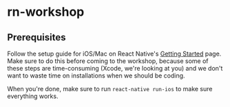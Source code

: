 # rn-workshop

## Prerequisites

Follow the setup guide for iOS/Mac on React Native's [Getting Started](https://facebook.github.io/react-native/docs/getting-started.html) 
page. Make sure to do this before coming to the workshop, because some of these steps are time-consuming (Xcode, we're looking at you) 
and we don't want to waste time on installations when we should be coding.

When you're done, make sure to run `react-native run-ios` to make sure everything works. 


